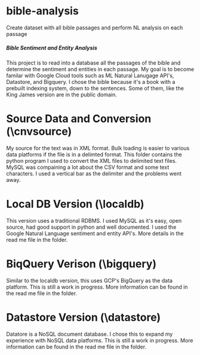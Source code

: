 # bible-analysis
Create dataset with all bible passages and perform NL analysis on each passage

##### Bible Sentiment and Entity Analysis

This project is to read into a database all the passages of the bible and
determine the sentiment and entities in each passage.  My goal is to become 
familar with Google Cloud tools such as ML Natural Lanugage 
API's, Datastore, and Bigquery.  I chose the bible because it's a book 
with a prebuilt indexing system, down to the sentences.  Some of them, like
the King James version are in the public domain.  

# Source Data and Conversion (\cnvsource)
My source for the text was in XML format.  Bulk loading is easier to various
data platforms if the file is in a delimted format.  This folder contains 
the python program I used to convert the XML files to delimited text files.  
MySQL was compaining a lot about the CSV format and some text characters.
I used a vertical bar as the delimiter and the problems went away.

# Local DB Version (\localdb)
This version uses a traditional RDBMS.  I used MySQL as it's easy, open source,
had good support in python and well documented.  I used the Google Natural 
Language sentiment and entity API's.  More details in the read me file in the 
folder.

# BiqQuery Verison (\bigquery)
Similar to the localdb version, this uses GCP's BigQuery as the data platform.
This is still a work in progress.  More information can be found in the read me
file in the folder.

# Datastore Version (\datastore)
Datatore is a NoSQL document database.  I chose this to expand my experience
with NoSQL data platforms.  This is still a work in progress.  More information
can be found in the read me file in the folder.

